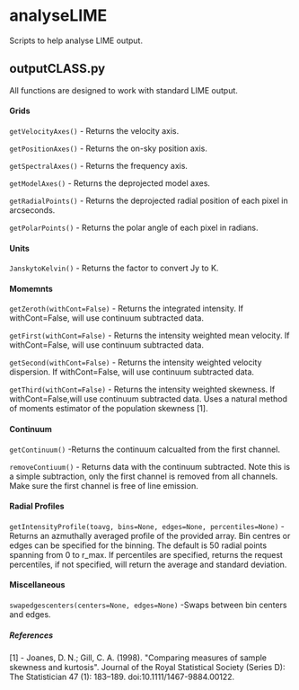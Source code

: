 # analyseLIME
Scripts to help analyse LIME output.


## outputCLASS.py

All functions are designed to work with standard LIME output.
  
#### Grids

`getVelocityAxes()` - Returns the velocity axis.
    
`getPositionAxes()` - Returns the on-sky position axis.
    
`getSpectralAxes()` - Returns the frequency axis.
    
`getModelAxes()` - Returns the deprojected model axes.
    
`getRadialPoints()` - Returns the deprojected radial position of each pixel in arcseconds.
    
`getPolarPoints()` - Returns the polar angle of each pixel in radians.
  
  
#### Units

`JanskytoKelvin()` - Returns the factor to convert Jy to K.


#### Momemnts

`getZeroth(withCont=False)` - Returns the integrated intensity. If withCont=False, will use continuum subtracted data.

`getFirst(withCont=False)` - Returns the intensity weighted mean velocity. If withCont=False, will use continuum subtracted data.

`getSecond(withCont=False)` - Returns the intensity weighted velocity dispersion. If withCont=False, will use continuum subtracted data.
    
`getThird(withCont=False)` - Returns the intensity weighted skewness. If withCont=False,will use continuum subtracted data. Uses a natural method of moments estimator of the population skewness [1].


#### Continuum

`getContinuum()`  -Returns the continuum calcualted from the first channel.
    
`removeContiuum()` - Returns data with the continuum subtracted. Note this is a simple subtraction, only the first channel is removed from all channels. Make sure the first channel is free of line emission.
    

#### Radial Profiles
 
`getIntensityProfile(toavg, bins=None, edges=None, percentiles=None)` - Returns an azmuthally averaged profile of the provided array. Bin centres or edges can be specified for the binning. The default is 50 radial points spanning from 0 to r_max. If percentiles are specified, returns the request percentiles, if not specified, will return the average and standard deviation.


#### Miscellaneous
 
`swapedgescenters(centers=None, edges=None)` -Swaps between bin centers and edges. 

##### References

[1] - Joanes, D. N.; Gill, C. A. (1998). "Comparing measures of sample skewness and kurtosis". Journal of the Royal Statistical Society (Series D): The Statistician 47 (1): 183–189. doi:10.1111/1467-9884.00122.
